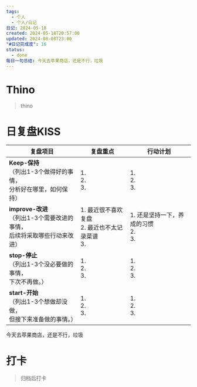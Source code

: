 ```yaml
---
tags:
  - 个人
  - 个人/日记
日记: 2024-05-18
created: 2024-05-18T20:57:00
updated: 2024-08-08T23:00
"#日记完成度": 16
status:
  - done
每日一句总结: 今天去苹果商店，还是不行，垃圾
---
```


# Thino
> thino

# 日复盘KISS
| **复盘项目**                                             | **复盘重点**                           | **行动计划**                      |
| ---------------------------------------------------- | ---------------------------------- | ----------------------------- |
| **Keep-保持**<br>（列出1-3个做得好的事情，<br>   分析好在哪里，如何保持）     | 1.  <br>2. <br>3.                  | 1.  <br>2. <br>3.             |
| **improve-改进**<br>（列出1-3个需要改进的事情，<br>  后续将采取哪些行动来改进） | 1.  最近很不喜欢复盘<br>2. 最近也不太记录菜谱<br>3. | 1.  还是坚持一下，养成的习惯<br>2. <br>3. |
| **stop-停止**<br>（列出1-3个没必要做的事情，<br>下次不再做。）            | 1.  <br>2. <br>3.                  | 1.  <br>2. <br>3.             |
| **start-开始**<br>（列出1-3个想做却没做，<br>但接下来准备做的事情。）        | 1.  <br>2. <br>3.                  | 1.  <br>2. <br>3.             |
今天去苹果商店，还是不行，垃圾


# 打卡
> 归档后打卡


